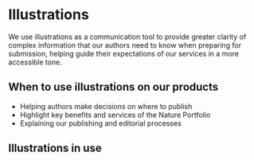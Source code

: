 # Illustrations

We use illustrations as a communication tool to provide greater clarity of complex information that our authors need to know when preparing for submission, helping guide their expectations of our services in a more accessible tone.


## When to use illustrations on our products
* Helping authors make decisions on where to publish
* Highlight key benefits and services of the Nature Portfolio
* Explaining our publishing and editorial processes

## Illustrations in use
<figure>
<picture>
<source type="image/svg" srcset="/images/springernature/illustration-404.svg">
<img src="/images/springernature/illustration-404.svg" alt=""/>	
</picture>
</figure>


<figure>
<picture>
<source type="image/svg" srcset="/images/springernature/illustration-Maintenence.svg">
<img src="/images/springernature/illustration-Maintenence.svg" alt=""/>	
</picture>
</figure>


<figure>
<picture>
<source type="image/svg" srcset="/images/springernature/illustration-collab.svg">
<img src="/images/springernature/illustration-collab.svg" alt=""/>	
</picture>
</figure>
